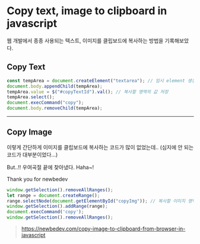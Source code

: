 # Copy text, image to clipboard in javascript

웹 개발에서 종종 사용되는 텍스트, 이미지를 클립보드에 복사하는 방법을 기록해보았다.

## Copy Text

```javascript
const tempArea = document.createElement("textarea"); // 임시 element 생성
document.body.appendChild(tempArea);
tempArea.value = $("#copyTextId").val(); // 복사할 영역의 값 저장
tempArea.select();
document.execCommand("copy");
document.body.removeChild(tempArea);
```

---

## Copy Image

이렇게 간단하게 이미지를 클립보드에 복사하는 코드가 많이 없었는데.. (심지에 안 되는 코드가 대부분이었다...)

But..!! 우여곡절 끝에 찾아냈다. Haha~!

Thank you for newbedev

```javascript
window.getSelection().removeAllRanges();
let range = document.createRange();
range.selectNode(document.getElementById("copyImg")); // 복사할 이미지 영역 선택
window.getSelection().addRange(range);
document.execCommand('copy');
window.getSelection().removeAllRanges();
```

> <https://newbedev.com/copy-image-to-clipboard-from-browser-in-javascript>
